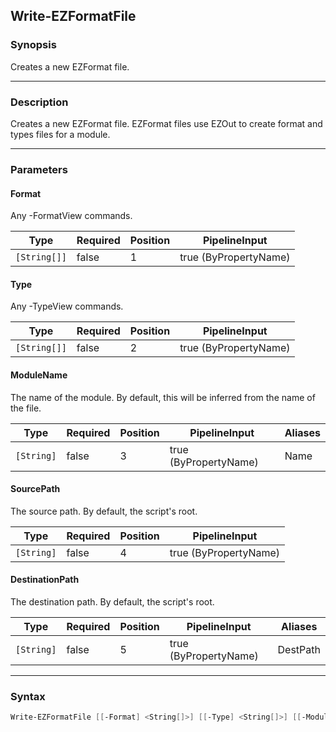 Write-EZFormatFile
------------------




### Synopsis
Creates a new EZFormat file.



---


### Description

Creates a new EZFormat file.  EZFormat files use EZOut to create format and types files for a module.



---


### Parameters
#### **Format**

Any -FormatView commands.






|Type        |Required|Position|PipelineInput        |
|------------|--------|--------|---------------------|
|`[String[]]`|false   |1       |true (ByPropertyName)|



#### **Type**

Any -TypeView commands.






|Type        |Required|Position|PipelineInput        |
|------------|--------|--------|---------------------|
|`[String[]]`|false   |2       |true (ByPropertyName)|



#### **ModuleName**

The name of the module.  By default, this will be inferred from the name of the file.






|Type      |Required|Position|PipelineInput        |Aliases|
|----------|--------|--------|---------------------|-------|
|`[String]`|false   |3       |true (ByPropertyName)|Name   |



#### **SourcePath**

The source path.  By default, the script's root.






|Type      |Required|Position|PipelineInput        |
|----------|--------|--------|---------------------|
|`[String]`|false   |4       |true (ByPropertyName)|



#### **DestinationPath**

The destination path.  By default, the script's root.






|Type      |Required|Position|PipelineInput        |Aliases |
|----------|--------|--------|---------------------|--------|
|`[String]`|false   |5       |true (ByPropertyName)|DestPath|





---


### Syntax
```PowerShell
Write-EZFormatFile [[-Format] <String[]>] [[-Type] <String[]>] [[-ModuleName] <String>] [[-SourcePath] <String>] [[-DestinationPath] <String>] [<CommonParameters>]
```
